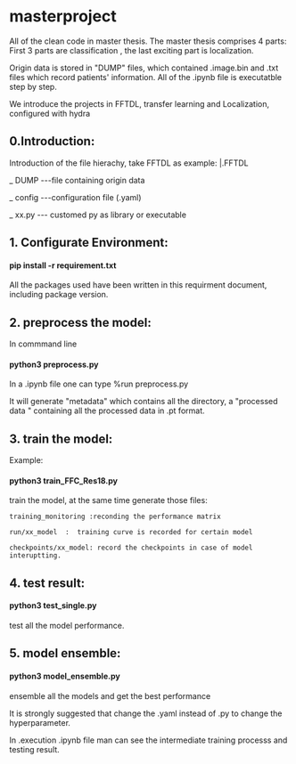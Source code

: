# masterproject
All of the clean code in master thesis. The master thesis comprises 4 parts:   First 3 parts are classification , the  last  exciting part is localization.

Origin data is stored in "DUMP" files, which contained .image.bin and .txt files which record patients' information.
All of the .ipynb file is executatble step by step.

We introduce the projects in FFTDL, transfer learning and Localization, configured with  hydra

## 0.Introduction:
Introduction of the file hierachy, take FFTDL as example:
|.FFTDL

 _ DUMP       ---file containing origin data
 
 _ config     ---configuration file (.yaml)
 
 _ xx.py      --- customed py as library or executable
 


## 1. Configurate Environment:
#### pip install -r requirement.txt 

All the packages used have been written in this requirment document, including package version. 


## 2. preprocess the model:
In commmand line 
#### python3 preprocess.py
In a .ipynb file one can type %run preprocess.py

It will generate "metadata" which contains all the directory, a "processed data " containing all the processed data in .pt format.

## 3. train the model:
Example:
#### python3 train_FFC_Res18.py 

train the model, at the same time generate those files:

    training_monitoring :reconding the performance matrix
    
    run/xx_model  :  training curve is recorded for certain model
    
    checkpoints/xx_model: record the checkpoints in case of model interuptting.
    


## 4. test result:
#### python3 test_single.py

test all the model performance.

## 5. model ensemble:
#### python3 model_ensemble.py

ensemble all the models and get the best performance





It is strongly suggested that change the .yaml instead of .py to change the hyperparameter.

In .execution .ipynb file man can see the intermediate training processs and testing result.
